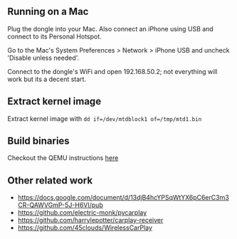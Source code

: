 ## Running on a Mac

Plug the dongle into your Mac. Also connect an iPhone using USB and connect to its Personal Hotspot.

Go to the Mac's System Preferences > Network > iPhone USB and uncheck 'Disable unless needed'.

Connect to the dongle's WiFi and open 192.168.50.2; not everything will work but its a decent start.

## Extract kernel image

Extract kernel image with `dd if=/dev/mtdblock1 of=/tmp/mtd1.bin`

## Build binaries

Checkout the QEMU instructions [here](https://github.com/ludwig-v/wireless-carplay-dongle-reverse-engineering/blob/master/Custom_Firmware/Scripts/Dropbear/NOTES.md)

## Other related work

- https://docs.google.com/document/d/13djB4hcYPSqWtYX6pC6erC3m3CR-QAWVGmP-5J-H6VI/pub
- https://github.com/electric-monk/pycarplay
- https://github.com/harrylepotter/carplay-receiver
- https://github.com/45clouds/WirelessCarPlay